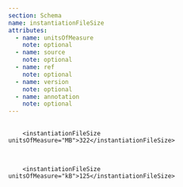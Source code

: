 ```yaml
---
section: Schema
name: instantiationFileSize
attributes:
  - name: unitsOfMeasure
    note: optional
  - name: source
    note: optional
  - name: ref
    note: optional
  - name: version
    note: optional
  - name: annotation
    note: optional
---
```


<pre>
  <code>
    &lt;instantiationFileSize unitsOfMeasure=&quot;MB&quot;&gt;322&lt;/instantiationFileSize&gt;
  </code>
</pre>

<pre>
  <code>
    &lt;instantiationFileSize unitsOfMeasure=&quot;kB&quot;&gt;125&lt;/instantiationFileSize&gt;
  </code>
</pre>
